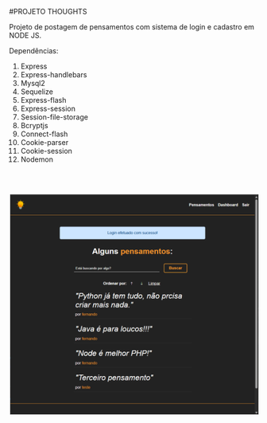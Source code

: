 #PROJETO THOUGHTS

Projeto de postagem de pensamentos com sistema de login e cadastro em NODE JS.

Dependências:

1. Express
2. Express-handlebars
3. Mysql2
4. Sequelize
5. Express-flash
6. Express-session
7. Session-file-storage
8. Bcryptjs
9. Connect-flash
10. Cookie-parser
11. Cookie-session
12. Nodemon

<br><br>

<div align="center">
    <img src="public/img/screenshot-thoughts.png" width=500>
</div>
